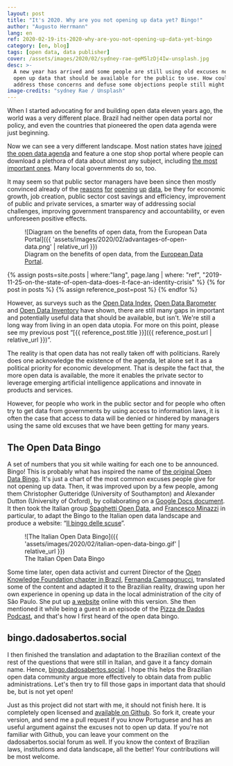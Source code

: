 ```yaml
---
layout: post
title: "It's 2020. Why are you not opening up data yet? Bingo!"
author: "Augusto Herrmann"
lang: en
ref: 2020-02-19-its-2020-why-are-you-not-opening-up-data-yet-bingo
category: [en, blog]
tags: [open data, data publisher]
cover: /assets/images/2020/02/sydney-rae-geM5lzDj4Iw-unsplash.jpg
desc: >-
  A new year has arrived and some people are still using old excuses not to
  open up data that should be available for the public to use. How could we
  address those concerns and defuse some objections people still might have?
image-credits: "sydney Rae / Unsplash"
---
```


When I started advocating for and building open data eleven years ago, the
world was a very different place. Brazil had neither open data portal nor
policy, and even the countries that pioneered the open data agenda were
just beginning.

Now we can see a very different landscape. Most nation states have
[joined the open data agenda](https://opendatacharter.net/) and feature a one
stop shop portal where people can download a plethora of data about almost
any subject, including
[the most important ones](https://index.okfn.org/place/). Many local
governments do so, too.

It may seem so that public sector managers have been since then mostly
convinced already of the
[reasons](https://opendatahandbook.org/guide/en/why-open-data/)
[for](https://okfn.org/opendata/why-open-data/)
[opening](https://theodi.org/article/what-is-open-data-and-why-should-we-care/)
[up](https://kit.dados.gov.br/vantagens-dados-abertos/)
[data](https://www.europeandataportal.eu/en/using-data/benefits-of-open-data),
be they for economic growth, job creation, public sector cost savings and
efficiency, improvement of public and private services, a smarter way of
addressing social challenges, improving government transparency and
accountability, or even unforeseen positive effects.

<figure markdown="1">
![Diagram on the benefits of open data, from the European Data Portal]({{ 'assets/images/2020/02/advantages-of-open-data.png' | relative_url }})
<figcaption>Diagram on the benefits of open data, from the <a href="https://www.europeandataportal.eu/en/using-data/benefits-of-open-data" target="_blank">European Data Portal</a>.</figcaption>
</figure>

{% assign posts=site.posts | where:"lang", page.lang | where: "ref", "2019-11-25-on-the-state-of-open-data-does-it-face-an-identity-crisis" %}
{% for post in posts %}
{% assign reference_post=post %}
{% endfor %}

However, as surveys such as the
[Open Data Index](https://index.okfn.org/place/),
[Open Data Barometer](https://opendatabarometer.org/?_year=2017&indicator=ODB)
and
[Open Data Inventory](https://odin.opendatawatch.com/report/rankings) have
shown, there are still many gaps in important and potentially useful data that
should be available, but isn't. We're still a long way from living in an open
data utopia. For more on this point, please see my previous post
“[{{ reference_post.title }}]({{ reference_post.url | relative_url }})”.

The reality is that open data has not really taken off with politicians.
Rarely does one acknowledge the existence of the agenda, let alone set it as
a political priority for economic development. That is despite the fact that,
the more open data is available, the more it enables the private sector to
leverage emerging artificial intelligence applications and innovate in
products and services.

However, for people who work in the public sector and for people who often
try to get data from governments by using access to information laws, it is
often the case that access to data will be denied or hindered by managers
using the same old excuses that we have been getting for many years.

## The Open Data Bingo

A set of numbers that you sit while waiting for each one to be announced.
Bingo! This is probably what has inspired the name of
[the original Open Data Bingo](http://data.dev8d.org/devbingo/bingo.php?n=1&w=4&h=4&title=%22Open+Data+Excuse%22+Bingo&tag=%23openDataExcuses&statements=Terrorists+will+use+it%0D%0AData+Protection%0D%0ALawyers+want+a+custom+License%0D%0APoor+Quality%0D%0AThieves+will+use+it%0D%0AWe%27ll+get+spam%0D%0AIt%27s+not+very+interesting%0D%0AIt%27s+too+complicated%0D%0AThere%27s+no+API%0D%0AWhat+if+we+want+to+sell+it+later%0D%0AI+don%27t+mind%2C+but+someone+else+might%0D%0AIt%27s+too+big%0D%0AThere%27s+already+a+project+to...%0D%0APeople+may+misinterpret+the+data%0D%0AWe+might+want+to+use+it+in+a+paper%0D%0AWe+will+get+too+many+enquiries&rules=%3Cp%3EFor+open+data+teams%3B+print+out+a+copy+and+put+it+on+your+office+wall.+Cross+out+each+excuse+people+give+you.+There+are+no+prizes%2C+but+you+can+tweet+%22bingo!+%23openDataExcuses%22+if+you+think+it+might+make+you+feel+better*.%3C%2Fp%3E%0D%0A%0D%0A%3Cp+style%3D%27font-size%3A80%25%27%3E*+it+won%27t%3C%2Fp%3E).
It's just a chart of the most common excuses people give for not opening up
data. Then, it was improved upon by a few people, among them Christopher
Gutteridge (University of Southampton) and Alexander Dutton (University of
Oxford), by collaborating on a
[Google Docs document](https://docs.google.com/document/d/1nDtHpnIDTY_G32EMJniXaOGBufjHCCk4VC9WGOf7jK4/edit#heading=h.kuxx5ny497m9).
It then took the Italian group
[Spaghetti Open Data](http://www.spaghettiopendata.org/), and
[Francesco Minazzi](https://twitter.com/digitjus) in particular, to adapt
the Bingo to the Italian open data landscape and produce a website:
“[Il bingo delle scuse](http://gbonanome.github.io/opendatabingo/about.html)”.

<figure markdown="1">
![The Italian Open Data Bingo]({{ 'assets/images/2020/02/italian-open-data-bingo.gif' | relative_url }})
<figcaption>The Italian Open Data Bingo</figcaption>
</figure>

Some time later, open data activist and current Director of the
[Open Knowledge Foundation chapter in Brazil](https://br.okfn.org/),
[Fernanda Campagnucci](http://umdadoamais.com/), translated some of the content
and adapted it to the Brazilian reality, drawing upon her own experience in
opening up data in the local administration of the city of São Paulo. She
put up [a website](https://campagnucci.github.io/opendatabingo/) online with
this version. She then mentioned it while being a guest in an episode of the
[Pizza de Dados Podcast](http://umdadoamais.com/dados-do-ponto-de-vista-do-governo-pizza-de-dados/),
and that's how I first heard of the open data bingo.

## bingo.dadosabertos.social

I then finished the translation and adaptation to the Brazilian context of the
rest of the questions that were still in Italian, and gave it a fancy domain
name. Hence, [bingo.dadosabertos.social](https://bingo.dadosabertos.social/).
I hope this helps the Brazilian open data community argue more effectively to
obtain data from public administrations. Let's then try to fill those gaps in
important data that should be, but is not yet open!

Just as this project did not start with me, it should not finish here.
It is completely open licensed and
[available on Github](https://github.com/augusto-herrmann/opendatabingo).
So fork it, create your version, and send me a pull request if you know
Portuguese and has an useful argument against the excuses not to open up data.
If you're not familiar with Github, you can leave your comment on the
dadosabertos.social forum as well.
If you know the context of Brazilian laws, institutions and data landscape,
all the better! Your contributions will be most welcome.

